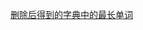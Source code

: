 [删除后得到的字典中的最长单词](https://leetcode.com/problems/longest-word-in-dictionary-through-deleting/description/)

```java

```
